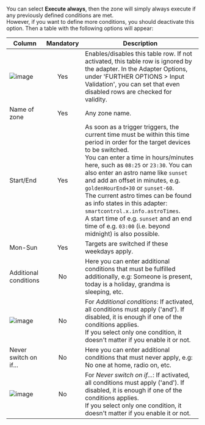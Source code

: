You can select **Execute always**, then the zone will simply always execute if any previously defined conditions are met.<br> However, if you want to define more conditions, you should deactivate this option. Then a table with the following options will appear:

| Column | Mandatory | Description |
|----------|:------------:|-------|
| ![image](https://github.com/Mic-M/ioBroker.smartcontrol/blob/master/admin/doc-md/img/check_box-24px.svg?raw=true) |  Yes   | Enables/disables this table row. If not activated, this table row is ignored by the adapter. In the Adapter Options, under 'FURTHER OPTIONS > Input Validation', you can set that even disabled rows are checked for validity. |
| Name of zone | Yes | Any zone name. |
| Start/End | Yes | As soon as a trigger triggers, the current time must be within this time period in order for the target devices to be switched.<br>You can enter a time in hours/minutes here, such as `08:25` or `23:30`. You can also enter an astro name like `sunset` and add an offset in minutes, e.g. `goldenHourEnd+30` or `sunset-60`. <br>The current astro times can be found as info states in this adapter: `smartcontrol.x.info.astroTimes`.<br>A start time of e.g. `sunset` and an end time of e.g. `03:00` (i.e. beyond midnight) is also possible. |
| Mon-Sun | Yes | Targets are switched if these weekdays apply. |
| Additional conditions | No | Here you can enter additional conditions that must be fulfilled additionally, e.g: Someone is present, today is a holiday, grandma is sleeping, etc. |
| ![image](https://github.com/Mic-M/ioBroker.smartcontrol/blob/master/admin/doc-md/img/done_all-24px.svg?raw=true) | No | For *Additional conditions*: If activated, all conditions must apply ('and'). If disabled, it is enough if one of the conditions applies.<br>If you select only one condition, it doesn't matter if you enable it or not. |
| Never switch on if... | No | Here you can enter additional conditions that must never apply, e.g: No one at home, radio on, etc. |
| ![image](https://github.com/Mic-M/ioBroker.smartcontrol/blob/master/admin/doc-md/img/done_all-24px.svg?raw=true) | No | For *Never switch on if...*: If activated, all conditions must apply ('and'). If disabled, it is enough if one of the conditions applies.<br>If you select only one condition, it doesn't matter if you enable it or not. |
